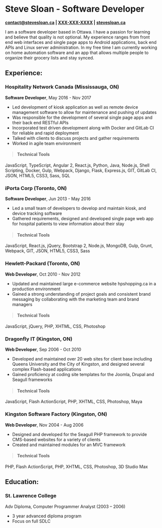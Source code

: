 # Steve Sloan **- Software Developer**

**[contact@stevesloan.ca](mailto:contact@stevesloan.ca) |
[XXX-XXX-XXXX](tel:XXX-XXX-XXXX) |
[stevesloan.ca](https://stevesloan.ca)**

I am a software developer based in Ottawa. I have a passion for learning and believe that quality is not optional.
My experience ranges from front end web interfaces and single page apps to Android applications, back end APIs and Linux server administration.
In my free time I am currently working on home automation software and an app that allows multiple people to organize their grocery lists and stay synced.

## Experience:
### Hospitality Network Canada (Mississauga, ON)
**Software Developer**, May 2016 - Nov 2017

- Led development of kiosk application as well as remote device management software to allow for maintenance and pushing of updates
- Was responsible for the development of several single page apps and their back end RESTful APIs
- Incorporated test driven development along with Docker and GitLab CI for reliable and rapid deployment
- Talked with clients to discuss projects and gather requirements
- Worked in agile team environment

> #### Technical Tools
JavaScript, TypeScript, Angular 2, React.js, Python, Java, Node.js, Shell Scripting, Docker, Gulp, Webpack, Django, Flask, Express.js, GIT, GitLab CI, JSON, HTML5, CSS3, Sass, SQL


### iPorta Corp (Toronto, ON)
**Software Developer**, Jun 2013 - May 2016

- Led a small team of developers to develop and maintain kiosk, and device tracking software
- Gathered requirements, designed and developed single page web app for hospital patients to view information about their stay

> #### Technical Tools
JavaScript, React.js, jQuery, Bootstrap 2, Node.js, MongoDB, Gulp, Grunt, Webpack, GIT, JSON, HTML5, CSS3, Sass

### Hewlett-Packard (Toronto, ON)
**Web Developer**, Oct 2010 - Nov 2012

- Updated and maintained large e-commerce website hpshopping.ca in a production environment
- Gained a strong understanding of project goals and consistent brand messaging by collaborating with the marketing team and brand managers

> #### Technical Tools
JavaScript, jQuery, PHP, XHTML, CSS, Photoshop

### Dragonfly IT (Kingston, ON)
**Web Developer**, Sep 2006 - Oct 2010

- Developed and maintained over 20 web sites for client base including Queens University and the City of Kingston, and designed several complex Flash-based applications
- Gained proficiency at coding site templates for the Joomla, Drupal and Seagull frameworks

> #### Technical Tools
JavaScript, Flash ActionScript, PHP, XHTML, CSS, Photoshop, Maya

### Kingston Software Factory (Kingston, ON)
**Web Developer**, Nov 2004 - Aug 2006

- Designed and developed for the Seagull PHP framework to provide CMS-based websites for a variety of clients
- Created and maintained modules for an MVC framework

> #### Technical Tools
PHP, Flash ActionScript, PHP, XHTML, CSS, Photoshop, 3D Studio Max

## Education:
### St\. Lawrence College
Adv Diploma, Computer Programmer Analyst (2003 – 2006)

- 3 year advanced diploma program
- Focus on full SDLC
